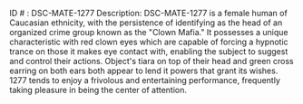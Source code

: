 ID # : DSC-MATE-1277
Description: DSC-MATE-1277 is a female human of Caucasian ethnicity, with the persistence of identifying as the head of an organized crime group known as the "Clown Mafia." It possesses a unique characteristic with red clown eyes which are capable of forcing a hypnotic trance on those it makes eye contact with, enabling the subject to suggest and control their actions. Object's tiara on top of their head and green cross earring on both ears both appear to lend it powers that grant its wishes. 1277 tends to enjoy a frivolous and entertaining performance, frequently taking pleasure in being the center of attention.